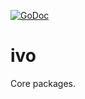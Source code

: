 [![GoDoc](https://img.shields.io/badge/godoc-reference-blue.svg)](https://godoc.org/github.com/ivoeditor/ivo)

# ivo
Core packages.

